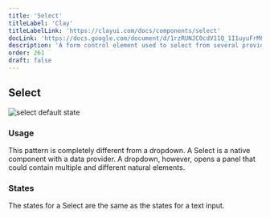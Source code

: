 ```yaml
---
title: 'Select'
titleLabel: 'Clay'
titleLabelLink: 'https://clayui.com/docs/components/select'
docLink: 'https://docs.google.com/document/d/1rzRUNJC0cdV11Q_1I1uyuFrMFiuAaJrhv8ywAPuUx54/edit'
description: 'A form control element used to select from several provided options and enter data.'
order: 261
draft: false
---
```


## Select

![select default state](/images/lexicon/Selector.jpg)

### Usage

This pattern is completely different from a dropdown. A Select is a native component with a data provider. A dropdown, however, opens a panel that could contain multiple and different natural elements.

### States

The states for a Select are the same as the states for a text input.
